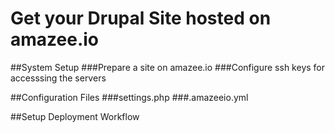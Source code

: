 # Get your Drupal Site hosted on amazee.io

##System Setup
###Prepare a site on amazee.io
###Configure ssh keys for accesssing the servers

##Configuration Files
###settings.php
###.amazeeio.yml

##Setup Deployment Workflow